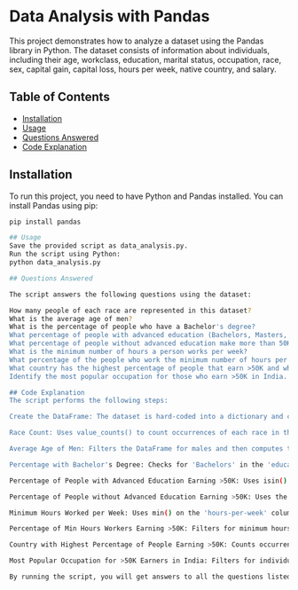 # Data Analysis with Pandas

This project demonstrates how to analyze a dataset using the Pandas library in Python. The dataset consists of information about individuals, including their age, workclass, education, marital status, occupation, race, sex, capital gain, capital loss, hours per week, native country, and salary.

## Table of Contents
- [Installation](#installation)
- [Usage](#usage)
- [Questions Answered](#questions-answered)
- [Code Explanation](#code-explanation)

## Installation

To run this project, you need to have Python and Pandas installed. You can install Pandas using pip:

```bash
pip install pandas

## Usage
Save the provided script as data_analysis.py.
Run the script using Python: 
python data_analysis.py

## Questions Answered

The script answers the following questions using the dataset:

How many people of each race are represented in this dataset?
What is the average age of men?
What is the percentage of people who have a Bachelor's degree?
What percentage of people with advanced education (Bachelors, Masters, or Doctorate) make more than 50K?
What percentage of people without advanced education make more than 50K?
What is the minimum number of hours a person works per week?
What percentage of the people who work the minimum number of hours per week have a salary of more than 50K?
What country has the highest percentage of people that earn >50K and what is that percentage?
Identify the most popular occupation for those who earn >50K in India.

## Code Explanation
The script performs the following steps:

Create the DataFrame: The dataset is hard-coded into a dictionary and converted to a Pandas DataFrame.

Race Count: Uses value_counts() to count occurrences of each race in the dataset.

Average Age of Men: Filters the DataFrame for males and then computes the mean age.

Percentage with Bachelor's Degree: Checks for 'Bachelors' in the 'education' column and computes the mean (as a percentage).

Percentage of People with Advanced Education Earning >50K: Uses isin() to filter for advanced education levels, then computes the mean of those earning >50K.

Percentage of People without Advanced Education Earning >50K: Uses the negation (~) of the advanced education filter to compute the mean of those earning >50K.

Minimum Hours Worked per Week: Uses min() on the 'hours-per-week' column.

Percentage of Min Hours Workers Earning >50K: Filters for minimum hours worked, then computes the mean of those earning >50K.

Country with Highest Percentage of People Earning >50K: Counts occurrences of >50K earners by country, then computes the percentage relative to the total number of people from each country.

Most Popular Occupation for >50K Earners in India: Filters for individuals from India earning >50K, then uses mode() to find the most common occupation.

By running the script, you will get answers to all the questions listed above based on the provided dataset.


